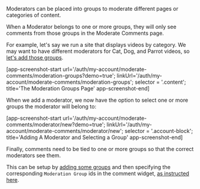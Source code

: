 Moderators can be placed into groups to moderate different pages or categories of content.

When a Moderator belongs to one or more groups, they will only see comments from those groups in the Moderate Comments page.

For example, let's say we run a site that displays videos by category. We may want to have different moderators for Cat, Dog, and Parrot videos, so [let's add those groups](https://fastcomments.com/auth/my-account/moderate-comments/moderation-groups).

[app-screenshot-start url='/auth/my-account/moderate-comments/moderation-groups?demo=true'; linkUrl='/auth/my-account/moderate-comments/moderation-groups'; selector = '.content'; title='The Moderation Groups Page' app-screenshot-end]

When we add a moderator, we now have the option to select one or more groups the moderator will belong to:

[app-screenshot-start url='/auth/my-account/moderate-comments/moderator/new?demo=true'; linkUrl='/auth/my-account/moderate-comments/moderator/new'; selector = '.account-block'; title='Adding A Moderator and Selecting a Group' app-screenshot-end]

Finally, comments need to be tied to one or more groups so that the correct moderators see them.

This can be setup by [adding some groups](https://fastcomments.com/auth/my-account/moderate-comments/moderation-groups) and then specifying the corresponding `Moderation Group` ids in the comment widget,
[as instructed here](/guide-customizations-and-configuration.html#moderation-group-ids).
